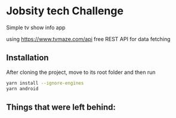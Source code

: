 
# Jobsity tech Challenge

Simple tv show info app 

using https://www.tvmaze.com/api free REST API for data fetching

## Installation

After cloning the project, move to its root folder and then run

```bash
yarn install --ignore-engines
yarn android
```

## Things that were left behind:
